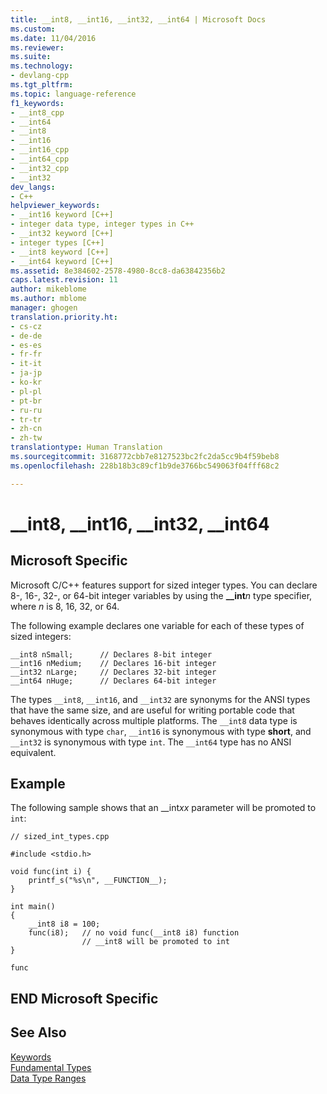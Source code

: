 ```yaml
---
title: __int8, __int16, __int32, __int64 | Microsoft Docs
ms.custom: 
ms.date: 11/04/2016
ms.reviewer: 
ms.suite: 
ms.technology:
- devlang-cpp
ms.tgt_pltfrm: 
ms.topic: language-reference
f1_keywords:
- __int8_cpp
- __int64
- __int8
- __int16
- __int16_cpp
- __int64_cpp
- __int32_cpp
- __int32
dev_langs:
- C++
helpviewer_keywords:
- __int16 keyword [C++]
- integer data type, integer types in C++
- __int32 keyword [C++]
- integer types [C++]
- __int8 keyword [C++]
- __int64 keyword [C++]
ms.assetid: 8e384602-2578-4980-8cc8-da63842356b2
caps.latest.revision: 11
author: mikeblome
ms.author: mblome
manager: ghogen
translation.priority.ht:
- cs-cz
- de-de
- es-es
- fr-fr
- it-it
- ja-jp
- ko-kr
- pl-pl
- pt-br
- ru-ru
- tr-tr
- zh-cn
- zh-tw
translationtype: Human Translation
ms.sourcegitcommit: 3168772cbb7e8127523bc2fc2da5cc9b4f59beb8
ms.openlocfilehash: 228b18b3c89cf1b9de3766bc549063f04fff68c2

---
```

# __int8, __int16, __int32, __int64
## Microsoft Specific  
 Microsoft C/C++ features support for sized integer types. You can declare 8-, 16-, 32-, or 64-bit integer variables by using the **__int***n* type specifier, where *n* is 8, 16, 32, or 64.  
  
 The following example declares one variable for each of these types of sized integers:  
  
```  
__int8 nSmall;      // Declares 8-bit integer  
__int16 nMedium;    // Declares 16-bit integer  
__int32 nLarge;     // Declares 32-bit integer  
__int64 nHuge;      // Declares 64-bit integer  
```  
  
 The types `__int8`, `__int16`, and `__int32` are synonyms for the ANSI types that have the same size, and are useful for writing portable code that behaves identically across multiple platforms. The `__int8` data type is synonymous with type `char`, `__int16` is synonymous with type **short**, and `__int32` is synonymous with type `int`. The `__int64` type has no ANSI equivalent.  
  
## Example  
 The following sample shows that an __int*xx* parameter will be promoted to `int`:  
  
```  
// sized_int_types.cpp  
  
#include <stdio.h>  
  
void func(int i) {  
    printf_s("%s\n", __FUNCTION__);  
}  
  
int main()  
{  
    __int8 i8 = 100;  
    func(i8);   // no void func(__int8 i8) function  
                // __int8 will be promoted to int  
}  
```  
  
```Output  
func  
```  
  
## END Microsoft Specific  
  
## See Also  
 [Keywords](../cpp/keywords-cpp.md)   
 [Fundamental Types](../cpp/fundamental-types-cpp.md)   
 [Data Type Ranges](../cpp/data-type-ranges.md)


<!--HONumber=Jan17_HO1-->


